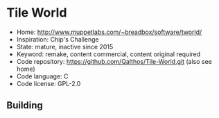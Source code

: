# Tile World

- Home: http://www.muppetlabs.com/~breadbox/software/tworld/
- Inspiration: Chip's Challenge
- State: mature, inactive since 2015
- Keyword: remake, content commercial, content original required
- Code repository: https://github.com/Qalthos/Tile-World.git (also see home)
- Code language: C
- Code license: GPL-2.0

## Building
